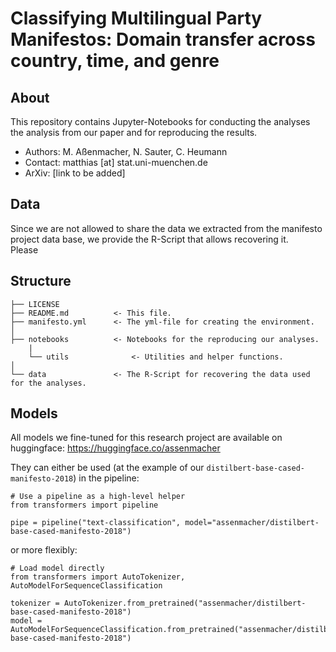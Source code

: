 # Classifying Multilingual Party Manifestos: Domain transfer across country, time, and genre

## About

This repository contains Jupyter-Notebooks for conducting the analyses the analysis from our paper and for reproducing the results. 

- Authors: M. Aßenmacher, N. Sauter, C. Heumann
- Contact: matthias [at] stat.uni-muenchen.de
- ArXiv: [link to be added]

## Data

Since we are not allowed to share the data we extracted from the manifesto project data base, we provide the R-Script that allows recovering it.  
Please 

## Structure

    ├── LICENSE
    ├── README.md          <- This file.
    ├── manifesto.yml      <- The yml-file for creating the environment.
    │
    ├── notebooks          <- Notebooks for the reproducing our analyses.
        |
        └── utils              <- Utilities and helper functions.
    │
    └── data               <- The R-Script for recovering the data used for the analyses.

## Models

All models we fine-tuned for this research project are available on huggingface: https://huggingface.co/assenmacher

They can either be used (at the example of our `distilbert-base-cased-manifesto-2018`) in the pipeline:

```
# Use a pipeline as a high-level helper
from transformers import pipeline

pipe = pipeline("text-classification", model="assenmacher/distilbert-base-cased-manifesto-2018")
```

or more flexibly:

```
# Load model directly
from transformers import AutoTokenizer, AutoModelForSequenceClassification

tokenizer = AutoTokenizer.from_pretrained("assenmacher/distilbert-base-cased-manifesto-2018")
model = AutoModelForSequenceClassification.from_pretrained("assenmacher/distilbert-base-cased-manifesto-2018")
```
